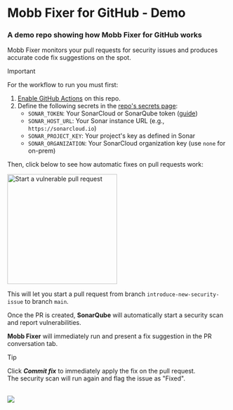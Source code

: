 # Mobb Fixer for GitHub - Demo

### A demo repo showing how Mobb Fixer for GitHub works

Mobb Fixer monitors your pull requests for security issues and produces accurate code fix suggestions on the spot.

> [!IMPORTANT]  
> For the workflow to run you must first:  
>
> 1. [Enable GitHub Actions](/../../actions) on this repo.  
> 2. Define the following secrets in the [repo's secrets page](/../../settings/secrets/actions):  
>    - `SONAR_TOKEN`: Your SonarCloud or SonarQube token ([guide](https://docs.sonarsource.com/sonarqube-cloud/advanced-setup/ci-based-analysis/github-actions-for-sonarcloud/))  
>    - `SONAR_HOST_URL`: Your Sonar instance URL (e.g., `https://sonarcloud.io`)  
>    - `SONAR_PROJECT_KEY`: Your project's key as defined in Sonar  
>    - `SONAR_ORGANIZATION`: Your SonarCloud organization key (use `none` for on-prem)  

Then, click below to see how automatic fixes on pull requests work:

[<img width="250" alt="Start a vulnerable pull request" src="https://app.mobb.ai/gh-action/pull-request-button.svg" />](/../../compare/main...introduce-new-security-issue)

This will let you start a pull request from branch `introduce-new-security-issue` to branch `main`.

Once the PR is created, **SonarQube** will automatically start a security scan and report vulnerabilities.

**Mobb Fixer** will immediately run and present a fix suggestion in the PR conversation tab.

> [!TIP]  
> Click ***Commit fix*** to immediately apply the fix on the pull request.  
> The security scan will run again and flag the issue as "Fixed".

<br/>

<img src="mobb-fixer-demo.gif" />

